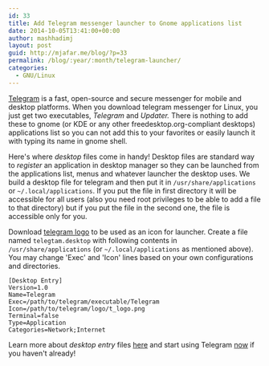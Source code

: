 ```yaml
---
id: 33
title: Add Telegram messenger launcher to Gnome applications list
date: 2014-10-05T13:41:00+00:00
author: mashhadimj
layout: post
guid: http://mjafar.me/blog/?p=33
permalink: /blog/:year/:month/telegram-launcher/
categories:
  - GNU/Linux
---
```

[Telegram](https://telegram.org/) is a fast, open-source and secure messenger for mobile and desktop platforms. When you download telegram messenger for Linux, you just get two executables, *Telegram* and *Updater.* There is nothing to add these to gnome (or KDE or any other freedesktop.org-compliant desktops) applications list so you can not add this to your favorites or easily launch it with typing its name in gnome shell.

Here's where *desktop* files come in handy! Desktop files are standard way to *register* an application in desktop manager so they can be launched from the applications list, menus and whatever launcher the desktop uses. We build a desktop file for telegram and then put it in `/usr/share/applications` or `~/.local/applications`. If you put the file in first directory it will be accessible for all users (also you need root privileges to be able to add a file to that directory) but if you put the file in the second one, the file is accessible only for you.

Download [telegram logo](https://telegram.org/img/t_logo.png) to be used as an icon for launcher. Create a file named `telegtam.desktop` with following contents in `/usr/share/applications` (or `~/.local/applications` as mentioned above). You may change 'Exec' and 'Icon' lines based on your own configurations and directories.
```
[Desktop Entry]
Version=1.0
Name=Telegram
Exec=/path/to/telegram/executable/Telegram
Icon=/path/to/telegram/logo/t_logo.png
Terminal=false
Type=Application
Categories=Network;Internet
```
Learn more about *desktop entry* files [here](https://developer.gnome.org/integration-guide/stable/desktop-files.html.en) 
and start using Telegram [now](https://telegram.org/dl/webogram) if you haven't already!
